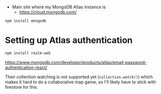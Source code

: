 - Main site where my MongoDB Atlas instance is
  - https://cloud.mongodb.com/

```powershell
npm install mongodb
```


# Setting up Atlas authentication

```powershell
npm install realm-web
```

https://www.mongodb.com/developer/products/atlas/email-password-authentication-react/

Their collection watching is not supported yet (`collection.watch()`) which makes it hard to do a collaborative map game, so I'll likely have to stick with firestore for this.